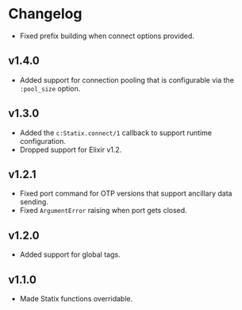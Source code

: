 # Changelog

* Fixed prefix building when connect options provided.

## v1.4.0

* Added support for connection pooling that is configurable via the `:pool_size` option.

## v1.3.0

* Added the `c:Statix.connect/1` callback to support runtime configuration.
* Dropped support for Elixir v1.2.

## v1.2.1

* Fixed port command for OTP versions that support ancillary data sending.
* Fixed `ArgumentError` raising when port gets closed.

## v1.2.0

* Added support for global tags.

## v1.1.0

* Made Statix functions overridable.
